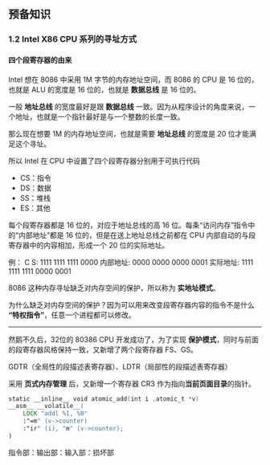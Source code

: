 ## 预备知识

### 1.2 Intel X86 CPU 系列的寻址方式

#### 四个段寄存器的由来

Intel 想在 8086 中采用 1M 字节的内存地址空间，而 8086 的 CPU 是 16 位的，也就是 ALU 的宽度是 16 位的，也就是 **数据总线** 是 16 位的。

一般 **地址总线** 的宽度最好是跟 **数据总线** 一致。因为从程序设计的角度来说，一个地址，也就是一个指针最好是与一个整数的长度一致。

那么现在想要 1M 的内存地址空间，也就是需要 **地址总线** 的宽度是 20 位才能满足这个寻址。

所以 Intel 在 CPU 中设置了四个段寄存器分别用于可执行代码

- CS：指令
- DS：数据
- SS：堆栈
- ES：其他

每个段寄存器都是 16 位的，对应于地址总线的高 16 位。每条“访问内存”指令中的“内部地址”都是 16 位的，但是在送上地址总线之前都在 CPU 内部自动的与段寄存器中的内容相加，形成一个 20 位的实际地址。

例：
C S:            1111 1111 1111 0000
内部地址:            0000 0000 0000 0001
实际地址:  1111 1111 1111 0000 0001

8086 这种内存寻址缺乏对内存空间的保护，所以称为 **实地址模式**。

为什么缺乏对内存空间的保护？因为可以用来改变段寄存器内容的指令不是什么 **“特权指令”**，任意一个进程都可以修改。

---

然鹅不久后，32位的 80386 CPU 开发成功了，为了实现 **保护模式**，同时与前面的段寄存器风格保持一致，又新增了两个段寄存器 FS、GS。

GDTR（全局性的段描述表寄存器）、LDTR（局部性的段描述表寄存器）



采用 **页式内存管理** 后，又新增一个寄存器 CR3 作为指向**当前页面目录**的指针。

```asm
static __inline__ void atomic_add(int i ,atomic_t *v)
__asm__ __volatile__(
    LOCK "addl %1, %0"
    :"=m" (v->counter)
    :"ir" (i), "m" (v->counter);
)
```

指令部：输出部：输入部：损坏部



